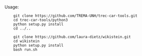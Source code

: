 Usage:

        git clone https://github.com/TREMA-UNH/trec-car-tools.git
        cd trec-car-tools/python3
        python setup.py install
        cd ../..

        git clone https://github.com/laura-dietz/wikistein.git
        cd wikistein
        python setup.py install
        bash run.sh